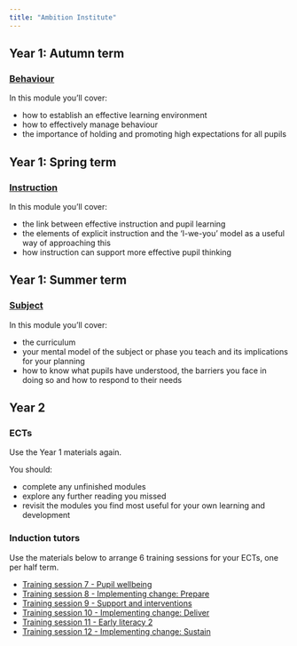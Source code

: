 ```yaml
---
title: "Ambition Institute"
---
```


## Year 1: Autumn term

### [Behaviour](/ambition-institute/year-1-behaviour)

In this module you’ll cover:

- how to establish an effective learning environment
- how to effectively manage behaviour
- the importance of holding and promoting high expectations for all pupils

## Year 1: Spring term

### [Instruction](/ambition-institute/year-1-instruction)

In this module you’ll cover:

- the link between effective instruction and pupil learning
- the elements of explicit instruction and the ‘I-we-you’ model as a useful way of approaching this
- how instruction can support more effective pupil thinking

## Year 1: Summer term

### [Subject](/ambition-institute/year-1-subject)

In this module you’ll cover:

- the curriculum
- your mental model of the subject or phase you teach and its implications for your planning
- how to know what pupils have understood, the barriers you face in doing so and how to respond to their needs

## Year 2

### ECTs

Use the Year 1 materials again.

You should:

- complete any unfinished modules
- explore any further reading you missed
- revisit the modules you find most useful for your own learning and development

### Induction tutors

Use the materials below to arrange 6 training sessions for your ECTs, one per half term.

- [Training session 7 - Pupil wellbeing](/ambition-institute/autumn-training-session-7)
- [Training session 8 - Implementing change: Prepare](/ambition-institute/autumn-training-session-8)
- [Training session 9 - Support and interventions](/ambition-institute/spring-training-session-9)
- [Training session 10 - Implementing change: Deliver](/ambition-institute/spring-training-session-10)
- [Training session 11 - Early literacy 2](/ambition-institute/summer-training-session-11)
- [Training session 12 - Implementing change: Sustain](/ambition-institute/summer-training-session-12)
